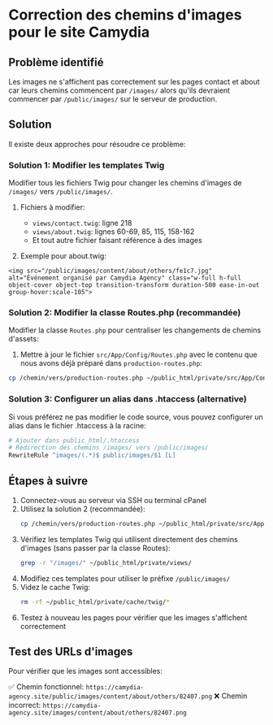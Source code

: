 # Correction des chemins d'images pour le site Camydia

## Problème identifié
Les images ne s'affichent pas correctement sur les pages contact et about car leurs chemins commencent par `/images/` alors qu'ils devraient commencer par `/public/images/` sur le serveur de production.

## Solution
Il existe deux approches pour résoudre ce problème:

### Solution 1: Modifier les templates Twig
Modifier tous les fichiers Twig pour changer les chemins d'images de `/images/` vers `/public/images/`.

1. Fichiers à modifier:
   - `views/contact.twig`: ligne 218
   - `views/about.twig`: lignes 60-69, 85, 115, 158-162
   - Et tout autre fichier faisant référence à des images

2. Exemple pour about.twig:
```twig
<img src="/public/images/content/about/others/fe1c7.jpg" alt="Événement organisé par Camydia Agency" class="w-full h-full object-cover object-top transition-transform duration-500 ease-in-out group-hover:scale-105">
```

### Solution 2: Modifier la classe Routes.php (recommandée)
Modifier la classe `Routes.php` pour centraliser les changements de chemins d'assets:

1. Mettre à jour le fichier `src/App/Config/Routes.php` avec le contenu que nous avons déjà préparé dans `production-routes.php`:
```bash
cp /chemin/vers/production-routes.php ~/public_html/private/src/App/Config/Routes.php
```

### Solution 3: Configurer un alias dans .htaccess (alternative)
Si vous préférez ne pas modifier le code source, vous pouvez configurer un alias dans le fichier .htaccess à la racine:

```apache
# Ajouter dans public_html/.htaccess
# Redirection des chemins /images/ vers /public/images/
RewriteRule ^images/(.*)$ public/images/$1 [L]
```

## Étapes à suivre

1. Connectez-vous au serveur via SSH ou terminal cPanel
2. Utilisez la solution 2 (recommandée):
   ```bash
   cp /chemin/vers/production-routes.php ~/public_html/private/src/App/Config/Routes.php
   ```
3. Vérifiez les templates Twig qui utilisent directement des chemins d'images (sans passer par la classe Routes):
   ```bash
   grep -r "/images/" ~/public_html/private/views/
   ```
4. Modifiez ces templates pour utiliser le préfixe `/public/images/`
5. Videz le cache Twig:
   ```bash
   rm -rf ~/public_html/private/cache/twig/*
   ```
6. Testez à nouveau les pages pour vérifier que les images s'affichent correctement

## Test des URLs d'images
Pour vérifier que les images sont accessibles:

✅ Chemin fonctionnel: `https://camydia-agency.site/public/images/content/about/others/82407.png`
❌ Chemin incorrect: `https://camydia-agency.site/images/content/about/others/82407.png`